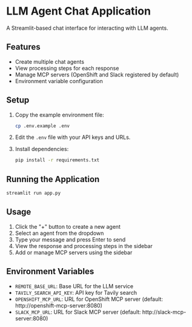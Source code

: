 # LLM Agent Chat Application

A Streamlit-based chat interface for interacting with LLM agents.

## Features

- Create multiple chat agents
- View processing steps for each response
- Manage MCP servers (OpenShift and Slack registered by default)
- Environment variable configuration

## Setup

1. Copy the example environment file:
   ```bash
   cp .env.example .env
   ```

2. Edit the `.env` file with your API keys and URLs.

3. Install dependencies:
   ```bash
   pip install -r requirements.txt
   ```

## Running the Application

```bash
streamlit run app.py
```

## Usage

1. Click the "+" button to create a new agent
2. Select an agent from the dropdown
3. Type your message and press Enter to send
4. View the response and processing steps in the sidebar
5. Add or manage MCP servers using the sidebar

## Environment Variables

- `REMOTE_BASE_URL`: Base URL for the LLM service
- `TAVILY_SEARCH_API_KEY`: API key for Tavily search
- `OPENSHIFT_MCP_URL`: URL for OpenShift MCP server (default: http://openshift-mcp-server:8080)
- `SLACK_MCP_URL`: URL for Slack MCP server (default: http://slack-mcp-server:8080)
